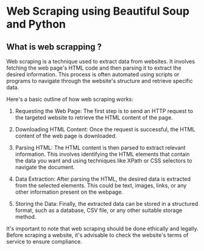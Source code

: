 # Web Scraping using Beautiful Soup and Python

## What is web scrapping ?

Web scraping is a technique used to extract data from websites. It involves fetching the web page's HTML code and then parsing it to extract the desired information. This process is often automated using scripts or programs to navigate through the website's structure and retrieve specific data.

Here's a basic outline of how web scraping works:

1. Requesting the Web Page: The first step is to send an HTTP request to the targeted website to retrieve the HTML content of the page.

2. Downloading HTML Content: Once the request is successful, the HTML content of the web page is downloaded.

3. Parsing HTML: The HTML content is then parsed to extract relevant information. This involves identifying the HTML elements that contain the data you want and using techniques like XPath or CSS selectors to navigate the document.

4. Data Extraction: After parsing the HTML, the desired data is extracted from the selected elements. This could be text, images, links, or any other information present on the webpage.

5. Storing the Data: Finally, the extracted data can be stored in a structured format, such as a database, CSV file, or any other suitable storage method.

It's important to note that web scraping should be done ethically and legally. Before scraping a website, it's advisable to check the website's terms of service to ensure compliance.
